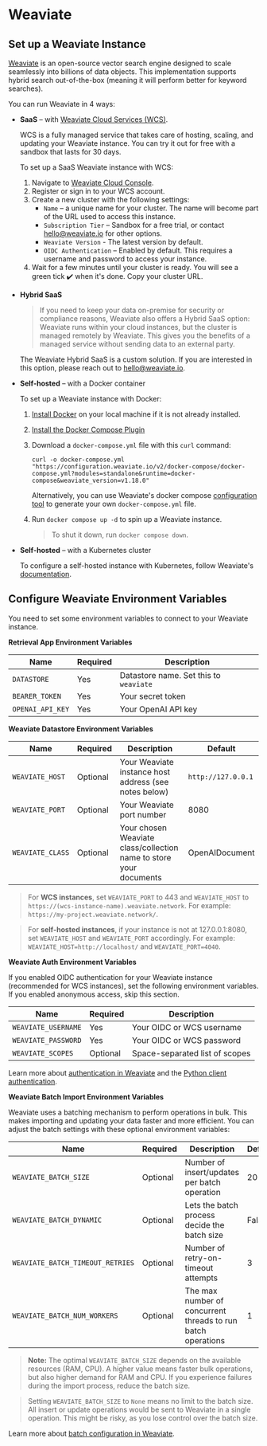 # Weaviate

## Set up a Weaviate Instance

[Weaviate](https://weaviate.io/) is an open-source vector search engine designed to scale seamlessly into billions of data objects. This implementation supports hybrid search out-of-the-box (meaning it will perform better for keyword searches).

You can run Weaviate in 4 ways:

- **SaaS** – with [Weaviate Cloud Services (WCS)](https://weaviate.io/pricing).

  WCS is a fully managed service that takes care of hosting, scaling, and updating your Weaviate instance. You can try it out for free with a sandbox that lasts for 30 days.

  To set up a SaaS Weaviate instance with WCS:

  1.  Navigate to [Weaviate Cloud Console](https://console.weaviate.io/).
  2.  Register or sign in to your WCS account.
  3.  Create a new cluster with the following settings:
      - `Name` – a unique name for your cluster. The name will become part of the URL used to access this instance.
      - `Subscription Tier` – Sandbox for a free trial, or contact [hello@weaviate.io](mailto:hello@weaviate.io) for other options.
      - `Weaviate Version` - The latest version by default.
      - `OIDC Authentication` – Enabled by default. This requires a username and password to access your instance.
  4.  Wait for a few minutes until your cluster is ready. You will see a green tick ✔️ when it's done. Copy your cluster URL.

- **Hybrid SaaS**

  > If you need to keep your data on-premise for security or compliance reasons, Weaviate also offers a Hybrid SaaS option: Weaviate runs within your cloud instances, but the cluster is managed remotely by Weaviate. This gives you the benefits of a managed service without sending data to an external party.

  The Weaviate Hybrid SaaS is a custom solution. If you are interested in this option, please reach out to [hello@weaviate.io](mailto:hello@weaviate.io).

- **Self-hosted** – with a Docker container

  To set up a Weaviate instance with Docker:

  1. [Install Docker](https://docs.docker.com/engine/install/) on your local machine if it is not already installed.
  2. [Install the Docker Compose Plugin](https://docs.docker.com/compose/install/)
  3. Download a `docker-compose.yml` file with this `curl` command:

     ```
     curl -o docker-compose.yml "https://configuration.weaviate.io/v2/docker-compose/docker-compose.yml?modules=standalone&runtime=docker-compose&weaviate_version=v1.18.0"
     ```

     Alternatively, you can use Weaviate's docker compose [configuration tool](https://weaviate.io/developers/weaviate/installation/docker-compose) to generate your own `docker-compose.yml` file.

  4. Run `docker compose up -d` to spin up a Weaviate instance.

     > To shut it down, run `docker compose down`.

- **Self-hosted** – with a Kubernetes cluster

  To configure a self-hosted instance with Kubernetes, follow Weaviate's [documentation](https://weaviate.io/developers/weaviate/installation/kubernetes).

## Configure Weaviate Environment Variables

You need to set some environment variables to connect to your Weaviate instance.

**Retrieval App Environment Variables**

| Name             | Required | Description                            |
| ---------------- | -------- | -------------------------------------- |
| `DATASTORE`      | Yes      | Datastore name. Set this to `weaviate` |
| `BEARER_TOKEN`   | Yes      | Your secret token                      |
| `OPENAI_API_KEY` | Yes      | Your OpenAI API key                    |

**Weaviate Datastore Environment Variables**

| Name             | Required | Description                                                        | Default            |
|------------------| -------- | ------------------------------------------------------------------ | ------------------ |
| `WEAVIATE_HOST`  | Optional | Your Weaviate instance host address (see notes below)              | `http://127.0.0.1` |
| `WEAVIATE_PORT`  | Optional | Your Weaviate port number                                          | 8080               |
| `WEAVIATE_CLASS` | Optional | Your chosen Weaviate class/collection name to store your documents | OpenAIDocument     |

> For **WCS instances**, set `WEAVIATE_PORT` to 443 and `WEAVIATE_HOST` to `https://(wcs-instance-name).weaviate.network`. For example: `https://my-project.weaviate.network/`.

> For **self-hosted instances**, if your instance is not at 127.0.0.1:8080, set `WEAVIATE_HOST` and `WEAVIATE_PORT` accordingly. For example: `WEAVIATE_HOST=http://localhost/` and `WEAVIATE_PORT=4040`.

**Weaviate Auth Environment Variables**

If you enabled OIDC authentication for your Weaviate instance (recommended for WCS instances), set the following environment variables. If you enabled anonymous access, skip this section.

| Name                | Required | Description                    |
| ------------------- | -------- | ------------------------------ |
| `WEAVIATE_USERNAME` | Yes      | Your OIDC or WCS username      |
| `WEAVIATE_PASSWORD` | Yes      | Your OIDC or WCS password      |
| `WEAVIATE_SCOPES`   | Optional | Space-separated list of scopes |

Learn more about [authentication in Weaviate](https://weaviate.io/developers/weaviate/configuration/authentication#overview) and the [Python client authentication](https://weaviate-python-client.readthedocs.io/en/stable/weaviate.auth.html).

**Weaviate Batch Import Environment Variables**

Weaviate uses a batching mechanism to perform operations in bulk. This makes importing and updating your data faster and more efficient. You can adjust the batch settings with these optional environment variables:

| Name                             | Required | Description                                                  | Default |
| -------------------------------- | -------- | ------------------------------------------------------------ | ------- |
| `WEAVIATE_BATCH_SIZE`            | Optional | Number of insert/updates per batch operation                 | 20      |
| `WEAVIATE_BATCH_DYNAMIC`         | Optional | Lets the batch process decide the batch size                 | False   |
| `WEAVIATE_BATCH_TIMEOUT_RETRIES` | Optional | Number of retry-on-timeout attempts                          | 3       |
| `WEAVIATE_BATCH_NUM_WORKERS`     | Optional | The max number of concurrent threads to run batch operations | 1       |

> **Note:** The optimal `WEAVIATE_BATCH_SIZE` depends on the available resources (RAM, CPU). A higher value means faster bulk operations, but also higher demand for RAM and CPU. If you experience failures during the import process, reduce the batch size.

> Setting `WEAVIATE_BATCH_SIZE` to `None` means no limit to the batch size. All insert or update operations would be sent to Weaviate in a single operation. This might be risky, as you lose control over the batch size.

Learn more about [batch configuration in Weaviate](https://weaviate.io/developers/weaviate/client-libraries/python#batch-configuration).
